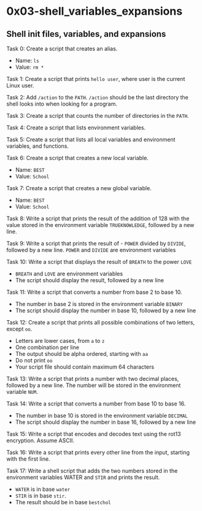 # 0x03-shell_variables_expansions

## Shell init files, variables, and expansions

Task 0:
Create a script that creates an alias.

- Name: `ls`
- Value: `rm *`

Task 1:
Create a script that prints `hello user`, where user is the current Linux user.

Task 2:
Add `/action` to the `PATH`. `/action` should be the last directory the shell looks into when looking for a program.

Task 3:
Create a script that counts the number of directories in the `PATH`.

Task 4:
Create a script that lists environment variables.

Task 5:
Create a script that lists all local variables and environment variables, and functions.

Task 6:
Create a script that creates a new local variable.

- Name: `BEST`
- Value: `School`

Task 7:
Create a script that creates a new global variable.

- Name: `BEST`
- Value: `School`

Task 8:
Write a script that prints the result of the addition of 128 with the value stored in the environment variable `TRUEKNOWLEDGE`, followed by a new line.

Task 9:
Write a script that prints the result of - `POWER` divided by `DIVIDE`, followed by a new line.
`POWER` and `DIVIDE` are environment variables

Task 10:
Write a script that displays the result of `BREATH` to the power `LOVE`

- `BREATH` and `LOVE` are environment variables
- The script should display the result, followed by a new line

Task 11:
Write a script that converts a number from base 2 to base 10.

- The number in base 2 is stored in the environment variable `BINARY`
- The script should display the number in base 10, followed by a new line

Task 12:
Create a script that prints all possible combinations of two letters, except `oo`.

- Letters are lower cases, from `a` to `z`
- One combination per line
- The output should be alpha ordered, starting with `aa`
- Do not print `oo`
- Your script file should contain maximum 64 characters

Task 13:
Write a script that prints a number with two decimal places, followed by a new line.
The number will be stored in the environment variable `NUM`.

Task 14:
Write a script that converts a number from base 10 to base 16.

- The number in base 10 is stored in the environment variable `DECIMAL`
- The script should display the number in base 16, followed by a new line

Task 15:
Write a script that encodes and decodes text using the rot13 encryption. Assume ASCII.

Task 16:
Write a script that prints every other line from the input, starting with the first line.

Task 17:
Write a shell script that adds the two numbers stored in the environment variables WATER and `STIR` and prints the result.

- `WATER` is in base `water`
- `STIR` is in base `stir`.
- The result should be in base `bestchol`

